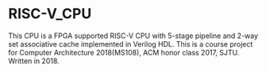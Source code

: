 # RISC-V_CPU
This CPU is a FPGA supported RISC-V CPU with 5-stage pipeline and 2-way set associative cache implemented in Verilog HDL. This is a course project for Computer Architecture 2018(MS108), ACM honor class 2017, SJTU. Written in 2018.
